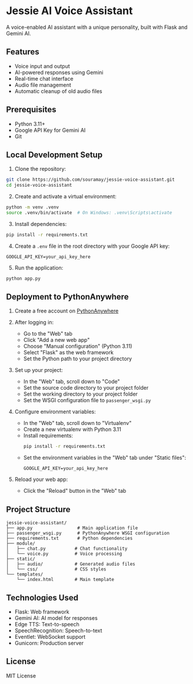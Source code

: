 # Jessie AI Voice Assistant

A voice-enabled AI assistant with a unique personality, built with Flask and Gemini AI.

## Features

- Voice input and output
- AI-powered responses using Gemini
- Real-time chat interface
- Audio file management
- Automatic cleanup of old audio files

## Prerequisites

- Python 3.11+
- Google API Key for Gemini AI
- Git

## Local Development Setup

1. Clone the repository:
```bash
git clone https://github.com/souramay/jessie-voice-assistant.git
cd jessie-voice-assistant
```

2. Create and activate a virtual environment:
```bash
python -m venv .venv
source .venv/bin/activate  # On Windows: .venv\Scripts\activate
```

3. Install dependencies:
```bash
pip install -r requirements.txt
```

4. Create a `.env` file in the root directory with your Google API key:
```
GOOGLE_API_KEY=your_api_key_here
```

5. Run the application:
```bash
python app.py
```

## Deployment to PythonAnywhere

1. Create a free account on [PythonAnywhere](https://www.pythonanywhere.com/)

2. After logging in:
   - Go to the "Web" tab
   - Click "Add a new web app"
   - Choose "Manual configuration" (Python 3.11)
   - Select "Flask" as the web framework
   - Set the Python path to your project directory

3. Set up your project:
   - In the "Web" tab, scroll down to "Code"
   - Set the source code directory to your project folder
   - Set the working directory to your project folder
   - Set the WSGI configuration file to `passenger_wsgi.py`

4. Configure environment variables:
   - In the "Web" tab, scroll down to "Virtualenv"
   - Create a new virtualenv with Python 3.11
   - Install requirements:
     ```bash
     pip install -r requirements.txt
     ```
   - Set the environment variables in the "Web" tab under "Static files":
     ```
     GOOGLE_API_KEY=your_api_key_here
     ```

5. Reload your web app:
   - Click the "Reload" button in the "Web" tab

## Project Structure

```
jessie-voice-assistant/
├── app.py                 # Main application file
├── passenger_wsgi.py      # PythonAnywhere WSGI configuration
├── requirements.txt       # Python dependencies
├── module/
│   ├── chat.py           # Chat functionality
│   └── voice.py          # Voice processing
├── static/
│   ├── audio/            # Generated audio files
│   └── css/              # CSS styles
└── templates/
    └── index.html        # Main template
```

## Technologies Used

- Flask: Web framework
- Gemini AI: AI model for responses
- Edge TTS: Text-to-speech
- SpeechRecognition: Speech-to-text
- Eventlet: WebSocket support
- Gunicorn: Production server

## License

MIT License
